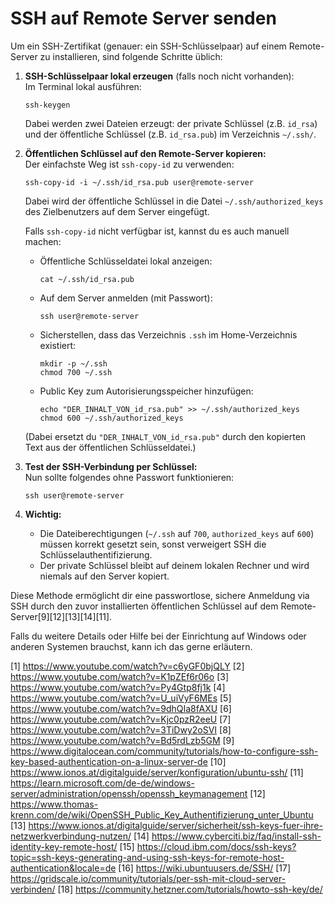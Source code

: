 # SSH auf Remote Server senden
Um ein SSH-Zertifikat (genauer: ein SSH-Schlüsselpaar) auf einem Remote-Server zu installieren, sind folgende Schritte üblich:

1. **SSH-Schlüsselpaar lokal erzeugen** (falls noch nicht vorhanden):  
   Im Terminal lokal ausführen:
   ```
   ssh-keygen
   ```
   Dabei werden zwei Dateien erzeugt: der private Schlüssel (z.B. `id_rsa`) und der öffentliche Schlüssel (z.B. `id_rsa.pub`) im Verzeichnis `~/.ssh/`.

2. **Öffentlichen Schlüssel auf den Remote-Server kopieren:**  
   Der einfachste Weg ist `ssh-copy-id` zu verwenden:
   ```
   ssh-copy-id -i ~/.ssh/id_rsa.pub user@remote-server
   ```
   Dabei wird der öffentliche Schlüssel in die Datei `~/.ssh/authorized_keys` des Zielbenutzers auf dem Server eingefügt.

   Falls `ssh-copy-id` nicht verfügbar ist, kannst du es auch manuell machen:
   - Öffentliche Schlüsseldatei lokal anzeigen:
     ```
     cat ~/.ssh/id_rsa.pub
     ```
   - Auf dem Server anmelden (mit Passwort):
     ```
     ssh user@remote-server
     ```
   - Sicherstellen, dass das Verzeichnis `.ssh` im Home-Verzeichnis existiert:
     ```
     mkdir -p ~/.ssh
     chmod 700 ~/.ssh
     ```
   - Public Key zum Autorisierungsspeicher hinzufügen:
     ```
     echo "DER_INHALT_VON_id_rsa.pub" >> ~/.ssh/authorized_keys
     chmod 600 ~/.ssh/authorized_keys
     ```
   (Dabei ersetzt du `"DER_INHALT_VON_id_rsa.pub"` durch den kopierten Text aus der öffentlichen Schlüsseldatei.)

3. **Test der SSH-Verbindung per Schlüssel:**  
   Nun sollte folgendes ohne Passwort funktionieren:
   ```
   ssh user@remote-server
   ```

4. **Wichtig:**  
   - Die Dateiberechtigungen (`~/.ssh` auf `700`, `authorized_keys` auf `600`) müssen korrekt gesetzt sein, sonst verweigert SSH die Schlüsselauthentifizierung.  
   - Der private Schlüssel bleibt auf deinem lokalen Rechner und wird niemals auf den Server kopiert.

Diese Methode ermöglicht dir eine passwortlose, sichere Anmeldung via SSH durch den zuvor installierten öffentlichen Schlüssel auf dem Remote-Server[9][12][13][14][11].

Falls du weitere Details oder Hilfe bei der Einrichtung auf Windows oder anderen Systemen brauchst, kann ich das gerne erläutern.

[1] https://www.youtube.com/watch?v=c6yGF0bjQLY
[2] https://www.youtube.com/watch?v=K1pZEf6r06o
[3] https://www.youtube.com/watch?v=Py4Gtp8fj1k
[4] https://www.youtube.com/watch?v=U_uiVyF6MEs
[5] https://www.youtube.com/watch?v=9dhQIa8fAXU
[6] https://www.youtube.com/watch?v=Kjc0pzR2eeU
[7] https://www.youtube.com/watch?v=3TiDwy2oSVI
[8] https://www.youtube.com/watch?v=Bd5rdLzb5GM
[9] https://www.digitalocean.com/community/tutorials/how-to-configure-ssh-key-based-authentication-on-a-linux-server-de
[10] https://www.ionos.at/digitalguide/server/konfiguration/ubuntu-ssh/
[11] https://learn.microsoft.com/de-de/windows-server/administration/openssh/openssh_keymanagement
[12] https://www.thomas-krenn.com/de/wiki/OpenSSH_Public_Key_Authentifizierung_unter_Ubuntu
[13] https://www.ionos.at/digitalguide/server/sicherheit/ssh-keys-fuer-ihre-netzwerkverbindung-nutzen/
[14] https://www.cyberciti.biz/faq/install-ssh-identity-key-remote-host/
[15] https://cloud.ibm.com/docs/ssh-keys?topic=ssh-keys-generating-and-using-ssh-keys-for-remote-host-authentication&locale=de
[16] https://wiki.ubuntuusers.de/SSH/
[17] https://gridscale.io/community/tutorials/per-ssh-mit-cloud-server-verbinden/
[18] https://community.hetzner.com/tutorials/howto-ssh-key/de/
